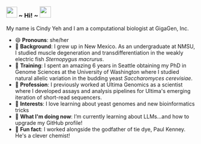 ### <img src="https://github.com/TheDudeThatCode/TheDudeThatCode/blob/master/Assets/Hi.gif" width="29px"> ~ **Hi!** ~ <img src="https://emojis.slackmojis.com/emojis/images/1588315024/8823/hyperkitty.gif?1588315024" width="30" /> 

My name is Cindy Yeh and I am a computational biologist at GigaGen, Inc. 

- 😄 **Pronouns**: she/her
- 🦂 **Background**: I grew up in New Mexico. As an undergraduate at NMSU, I studied muscle degeneration and transdifferentiation in the weakly electric fish _Sternopygus macrurus_.
- 🌲 **Training**: I spent an amazing 6 years in Seattle obtaining my PhD in Genome Sciences at the University of Washington where I studied natural allelic variation in the budding yeast _Saccharomyces cerevisiae_.
- 🧬 **Profession**: I previously worked at Ultima Genomics as a scientist where I developed assays and analysis pipelines for Ultima's emerging iteration of short-read sequencers.
- 🔭 **Interests**: I love learning about yeast genomes and new bioinformatics tricks
- 🌱 **What I'm doing now**: I’m currently learning about LLMs...and how to upgrade my GitHub profile!
- 👯 **Fun fact**: I worked alongside the godfather of tie dye, Paul Kenney. He's a clever chemist!


<!--
**cindyyeh/cindyyeh** is a ✨ _special_ ✨ repository because its `README.md` (this file) appears on your GitHub profile.

Here are some ideas to get you started:

- 🔭 I’m currently working on ...
- 🌱 I’m currently learning ...
- 👯 I’m looking to collaborate on ...
- 🤔 I’m looking for help with ...
- 💬 Ask me about ...
- 📫 How to reach me: ...
- 😄 Pronouns: ...
- ⚡ Fun fact: ...
-->
